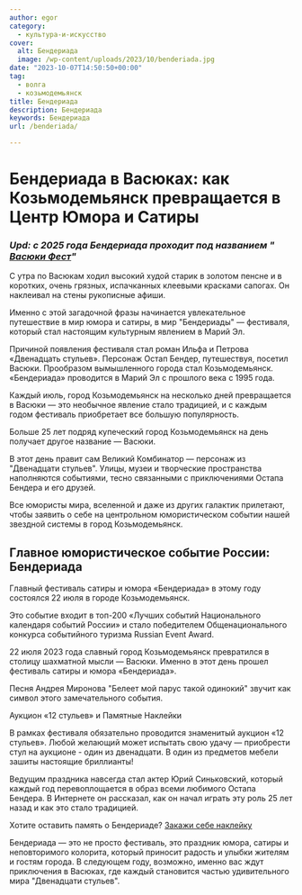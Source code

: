 ```yaml
---
author: egor
category:
  - культура-и-искусство
cover:
  alt: Бендериада
  image: /wp-content/uploads/2023/10/benderiada.jpg
date: "2023-10-07T14:50:50+00:00"
tag:
  - волга
  - козьмодемьянск
title: Бендериада
description: Бендериада
keywords: Бендериада
url: /benderiada/

---
```

# **Бендериада в Васюках: как  Козьмодемьянск превращается в Центр Юмора и Сатиры**

### _**Upd: с 2025 года Бендериада проходит под названием " [Васюки Фест](/vasyuki-fest/)"**_

С утра по Васюкам ходил высокий худой старик в золотом пенсне и в коротких, очень грязных, испачканных клеевыми красками сапогах. Он наклеивал на стены рукописные афиши.

Именно с этой загадочной фразы начинается увлекательное путешествие в мир юмора и сатиры, в мир "Бендериады" — фестиваля, который стал настоящим культурным явлением в Марий Эл.

Причиной появления фестиваля стал роман Ильфа и Петрова «Двенадцать стульев». Персонаж Остап Бендер, путешествуя, посетил Васюки. Прообразом вымышленного города стал Козьмодемьянск. «Бендериада» проводится в Марий Эл с прошлого века с 1995 года.

Каждый июль, город Козьмодемьянск на несколько дней превращается в Васюки — это необычное явление стало традицией, и с каждым годом фестиваль приобретает все большую популярность.

Больше 25 лет подряд купеческий город Козьмодемьянск на день получает другое название — Васюки.

В этот день правит сам Великий Комбинатор — персонаж из "Двенадцати стульев". Улицы, музеи и творческие пространства наполняются событиями, тесно связанными с приключениями Остапа Бендера и его друзей.

Все юмористы мира, вселенной и даже из других галактик прилетают, чтобы заявить о себе на центрольном юмористическом событии нашей звездной системы в город Козьмодемьянск.

## Главное юмористическое событие России: Бендериада

Главный фестиваль сатиры и юмора «Бендериада» в этому году состоялся 22 июля в городе Козьмодемьянск.

Это событие входит в топ-200 «Лучших событий Национального календаря событий России» и стало победителем Общенационального конкурса событийного туризма Russian Event Award.

22 июля 2023 года славный город Козьмодемьянск превратился в столицу шахматной мысли — Васюки. Именно в этот день прошел фестиваль сатиры и юмора «Бендериада».

Песня Андрея Миронова "Белеет мой парус такой одинокий" звучит как символ этого замечательного события.

Аукцион «12 стульев» и Памятные Наклейки

В рамках фестиваля обязательно проводится знаменитый аукцион «12 стульев». Любой желающий может испытать свою удачу — приобрести стул на аукционе - один из двенадцати. В один из предметов мебели зашиты настоящие бриллианты!

Ведущим праздника навсегда стал актер Юрий Синьковский, который каждый год перевоплощается в образ всеми любимого Остапа Бендера. В Интернете он рассказал, как он начал играть эту роль 25 лет назад и как это стало традицией.

Хотите оставить память о Бендериаде? [Закажи себе наклейку](/zakazhi-sebe-naklejku/)

Бендериада — это не просто фестиваль, это праздник юмора, сатиры и неповторимого колорита, который приносит радость и улыбки жителям и гостям города. В следующем году, возможно, именно вас ждут приключения в Васюках, где каждый становится частью удивительного мира "Двенадцати стульев".
